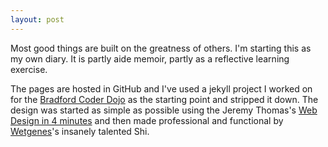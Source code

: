 ```yaml
---
layout: post
---
```

Most good things are built on the greatness of others. I'm starting this as my own diary. It is partly aide memoir, partly as a reflective learning exercise.

The pages are hosted in GitHub and I've used a jekyll project I worked on for the [Bradford Coder Dojo](https://bradford-coderdojo.github.io/) as the starting point and stripped it down. The design was started as simple as possible using the Jeremy Thomas's [Web Design in 4 minutes](https://jgthms.com/web-design-in-4-minutes/) and then made professional and functional by [Wetgenes](https://wetgenes.com/welcome)'s insanely talented Shi.

